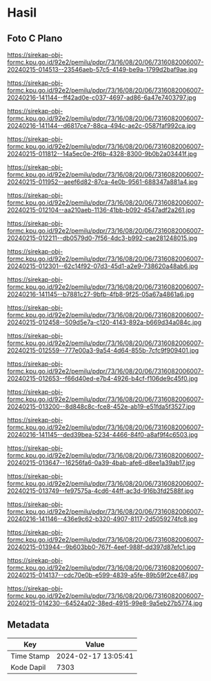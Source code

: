 # Hasil

## Foto C Plano

https://sirekap-obj-formc.kpu.go.id/92e2/pemilu/pdpr/73/16/08/20/06/7316082006007-20240215-014513--23546aeb-57c5-4149-be9a-1799d2baf9ae.jpg

https://sirekap-obj-formc.kpu.go.id/92e2/pemilu/pdpr/73/16/08/20/06/7316082006007-20240216-141144--ff42ad0e-c037-4697-ad86-6a47e7403797.jpg

https://sirekap-obj-formc.kpu.go.id/92e2/pemilu/pdpr/73/16/08/20/06/7316082006007-20240216-141144--d6817ce7-88ca-494c-ae2c-0587faf992ca.jpg

https://sirekap-obj-formc.kpu.go.id/92e2/pemilu/pdpr/73/16/08/20/06/7316082006007-20240215-011812--14a5ec0e-2f6b-4328-8300-9b0b2a03441f.jpg

https://sirekap-obj-formc.kpu.go.id/92e2/pemilu/pdpr/73/16/08/20/06/7316082006007-20240215-011952--aeef6d82-87ca-4e0b-9561-688347a881a4.jpg

https://sirekap-obj-formc.kpu.go.id/92e2/pemilu/pdpr/73/16/08/20/06/7316082006007-20240215-012104--aa210aeb-1136-41bb-b092-4547adf2a261.jpg

https://sirekap-obj-formc.kpu.go.id/92e2/pemilu/pdpr/73/16/08/20/06/7316082006007-20240215-012211--db0579d0-7f56-4dc3-b992-cae281248015.jpg

https://sirekap-obj-formc.kpu.go.id/92e2/pemilu/pdpr/73/16/08/20/06/7316082006007-20240215-012301--62c14f92-07d3-45d1-a2e9-738620a48ab6.jpg

https://sirekap-obj-formc.kpu.go.id/92e2/pemilu/pdpr/73/16/08/20/06/7316082006007-20240216-141145--b7881c27-9bfb-4fb8-9f25-05a67a4861a6.jpg

https://sirekap-obj-formc.kpu.go.id/92e2/pemilu/pdpr/73/16/08/20/06/7316082006007-20240215-012458--509d5e7a-c120-4143-892a-b669d34a084c.jpg

https://sirekap-obj-formc.kpu.go.id/92e2/pemilu/pdpr/73/16/08/20/06/7316082006007-20240215-012559--777e00a3-9a54-4d64-855b-7cfc9f909401.jpg

https://sirekap-obj-formc.kpu.go.id/92e2/pemilu/pdpr/73/16/08/20/06/7316082006007-20240215-012653--f66d40ed-e7b4-4926-b4cf-f106de9c45f0.jpg

https://sirekap-obj-formc.kpu.go.id/92e2/pemilu/pdpr/73/16/08/20/06/7316082006007-20240215-013200--8d848c8c-fce8-452e-ab19-e51fda5f3527.jpg

https://sirekap-obj-formc.kpu.go.id/92e2/pemilu/pdpr/73/16/08/20/06/7316082006007-20240216-141145--ded39bea-5234-4466-84f0-a8af9f4c6503.jpg

https://sirekap-obj-formc.kpu.go.id/92e2/pemilu/pdpr/73/16/08/20/06/7316082006007-20240215-013647--16256fa6-0a39-4bab-afe6-d8ee1a39ab17.jpg

https://sirekap-obj-formc.kpu.go.id/92e2/pemilu/pdpr/73/16/08/20/06/7316082006007-20240215-013749--fe97575a-4cd6-44ff-ac3d-916b3fd2588f.jpg

https://sirekap-obj-formc.kpu.go.id/92e2/pemilu/pdpr/73/16/08/20/06/7316082006007-20240216-141146--436e9c62-b320-4907-8117-2d5059274fc8.jpg

https://sirekap-obj-formc.kpu.go.id/92e2/pemilu/pdpr/73/16/08/20/06/7316082006007-20240215-013944--9b603bb0-767f-4eef-988f-dd397d87efc1.jpg

https://sirekap-obj-formc.kpu.go.id/92e2/pemilu/pdpr/73/16/08/20/06/7316082006007-20240215-014137--cdc70e0b-e599-4839-a5fe-89b59f2ce487.jpg

https://sirekap-obj-formc.kpu.go.id/92e2/pemilu/pdpr/73/16/08/20/06/7316082006007-20240215-014230--64524a02-38ed-4915-99e8-9a5eb27b5774.jpg


## Metadata

| Key        | Value               |
| ---------- | ------------------- |
| Time Stamp | 2024-02-17 13:05:41 |
| Kode Dapil | 7303                |



